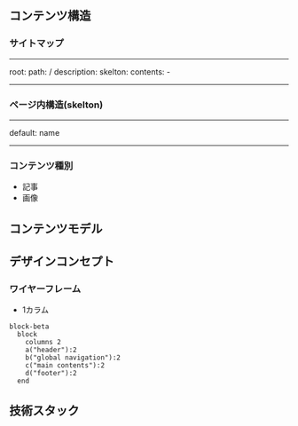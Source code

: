 

## コンテンツ構造

### サイトマップ

---
root:
  path: /
  description: 
  skelton: 
  contents:
    - 
 
---

### ページ内構造(skelton)
---
default:
  name 

---

### コンテンツ種別

- 記事
- 画像

## コンテンツモデル


## デザインコンセプト

### ワイヤーフレーム

- 1カラム

```mermaid
block-beta
  block
    columns 2
    a("header"):2
    b("global navigation"):2
    c("main contents"):2
    d("footer"):2
  end
```


## 技術スタック
